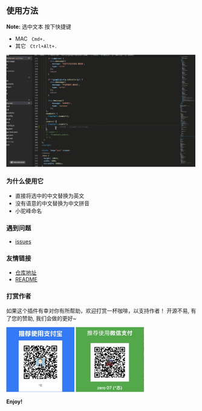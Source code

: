 ## 使用方法

**Note:** 选中文本 按下快捷键

- MAC ` Cmd+.`
- 其它 ` Ctrl+Alt+.`

<img src="https://raw.githubusercontent.com/taozhi1010/easyVar/master/images/example.gif" width="500px" />

### 为什么使用它

- 直接将选中的中文替换为英文
- 没有语意的中文替换为中文拼音
- 小驼峰命名

### 遇到问题

- [issues](https://github.com/taozhi1010/easyVar/issues)

### 友情链接

- [仓库地址](https://github.com/taozhi1010/easyVar)
- [README](https://github.com/taozhi1010/easyVar#readme)

### 打赏作者

如果这个插件有幸对你有所帮助，欢迎打赏一杯咖啡，以支持作者！
开源不易, 有了您的赞助, 我们会做的更好~

<img src="https://raw.githubusercontent.com/taozhi1010/easyVar/master/images/alipay.jpg" width="180px" />
<img src="https://raw.githubusercontent.com/taozhi1010/easyVar/master/images/wechat.jpg" width="180px" />

**Enjoy!**
